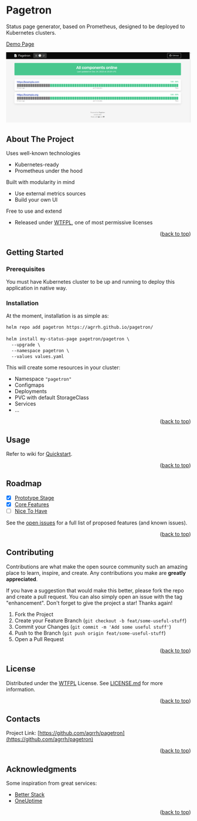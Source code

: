 # Pagetron

Status page generator, based on Prometheus, designed to be deployed to Kubernetes clusters.

[Demo Page](https://pagetron-demo.agrrh.com/)

![screenshot](./docs/images/screenshot.png)

## About The Project

Uses well-known technologies

  - Kubernetes-ready
  - Prometheus under the hood

Built with modularity in mind

  - Use external metrics sources
  - Build your own UI

Free to use and extend

  - Released under [WTFPL](https://ru.wikipedia.org/wiki/WTFPL), one of most permissive licenses

<p align="right">(<a href="#readme-top">back to top</a>)</p>

## Getting Started

### Prerequisites

You must have Kubernetes cluster to be up and running to deploy this application in native way.

### Installation

At the moment, installation is as simple as:

```
helm repo add pagetron https://agrrh.github.io/pagetron/

helm install my-status-page pagetron/pagetron \
  --upgrade \
  --namespace pagetron \
  --values values.yaml
```

This will create some resources in your cluster:

- Namespace `"pagetron"`
- Configmaps
- Deployments
- PVC with default StorageClass
- Services
- ...

<p align="right">(<a href="#readme-top">back to top</a>)</p>

## Usage

Refer to wiki for [Quickstart](https://gituhub.com/agrrh/pagetron/wiki#quickstart).

<p align="right">(<a href="#readme-top">back to top</a>)</p>

## Roadmap

- [x] [Prototype Stage](https://github.com/agrrh/pagetron/milestone/1)
- [x] [Core Features](https://github.com/agrrh/pagetron/milestone/2)
- [ ] [Nice To Have](https://github.com/agrrh/pagetron/milestone/3)

See the [open issues](https://github.com/agrrh/pagetron/issues) for a full list of proposed features (and known issues).

<p align="right">(<a href="#readme-top">back to top</a>)</p>

## Contributing

Contributions are what make the open source community such an amazing place to learn, inspire, and create. Any contributions you make are **greatly appreciated**.

If you have a suggestion that would make this better, please fork the repo and create a pull request. You can also simply open an issue with the tag "enhancement".
Don't forget to give the project a star! Thanks again!

1. Fork the Project
2. Create your Feature Branch (`git checkout -b feat/some-useful-stuff`)
3. Commit your Changes (`git commit -m 'Add some useful stuff'`)
4. Push to the Branch (`git push origin feat/some-useful-stuff`)
5. Open a Pull Request

<p align="right">(<a href="#readme-top">back to top</a>)</p>

## License

Distributed under the [WTFPL](https://wikipedia.org/wiki/WTFPL) License. See [LICENSE.md](LICENSE.md) for more information.

<p align="right">(<a href="#readme-top">back to top</a>)</p>

## Contacts

Project Link: [https://github.com/agrrh/pagetron](https://github.com/agrrh/pagetron)

<p align="right">(<a href="#readme-top">back to top</a>)</p>

## Acknowledgments

Some inspiration from great services:

- [Better Stack](https://betterstack.com)
- [OneUptime](https://oneuptime.com)

<p align="right">(<a href="#readme-top">back to top</a>)</p>
